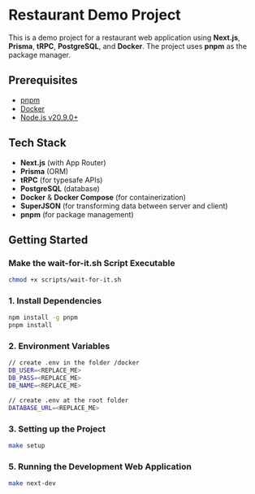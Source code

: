 # Restaurant Demo Project

This is a demo project for a restaurant web application using **Next.js**, **Prisma**, **tRPC**, **PostgreSQL**, and **Docker**. The project uses **pnpm** as the package manager.

## Prerequisites

- [pnpm](https://pnpm.io/installation)
- [Docker](https://docs.docker.com/get-docker/)
- [Node.js v20.9.0+](https://nodejs.org/en/download/)

## Tech Stack

- **Next.js** (with App Router)
- **Prisma** (ORM)
- **tRPC** (for typesafe APIs)
- **PostgreSQL** (database)
- **Docker** & **Docker Compose** (for containerization)
- **SuperJSON** (for transforming data between server and client)
- **pnpm** (for package management)

## Getting Started

### Make the wait-for-it.sh Script Executable

```bash
chmod +x scripts/wait-for-it.sh
```

### 1. Install Dependencies

```bash
npm install -g pnpm
pnpm install
```

### 2. Environment Variables

```bash
// create .env in the folder /docker
DB_USER=<REPLACE_ME>
DB_PASS=<REPLACE_ME>
DB_NAME=<REPLACE_ME>
```

```bash
// create .env at the root folder
DATABASE_URL=<REPLACE_ME>
```

### 3. Setting up the Project

```bash
make setup
```

### 5. Running the Development Web Application

```bash
make next-dev
```
